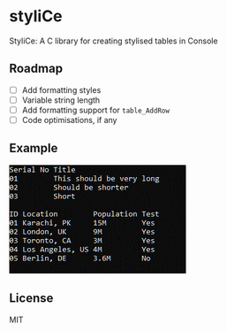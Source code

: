 # styliCe

StyliCe:  A C library for creating stylised tables in Console

## Roadmap

- [ ] Add formatting styles
- [ ] Variable string length
- [ ] Add formatting support for `table_AddRow`
- [ ] Code optimisations, if any

## Example

![Example](example/example.gif)

## License

MIT
